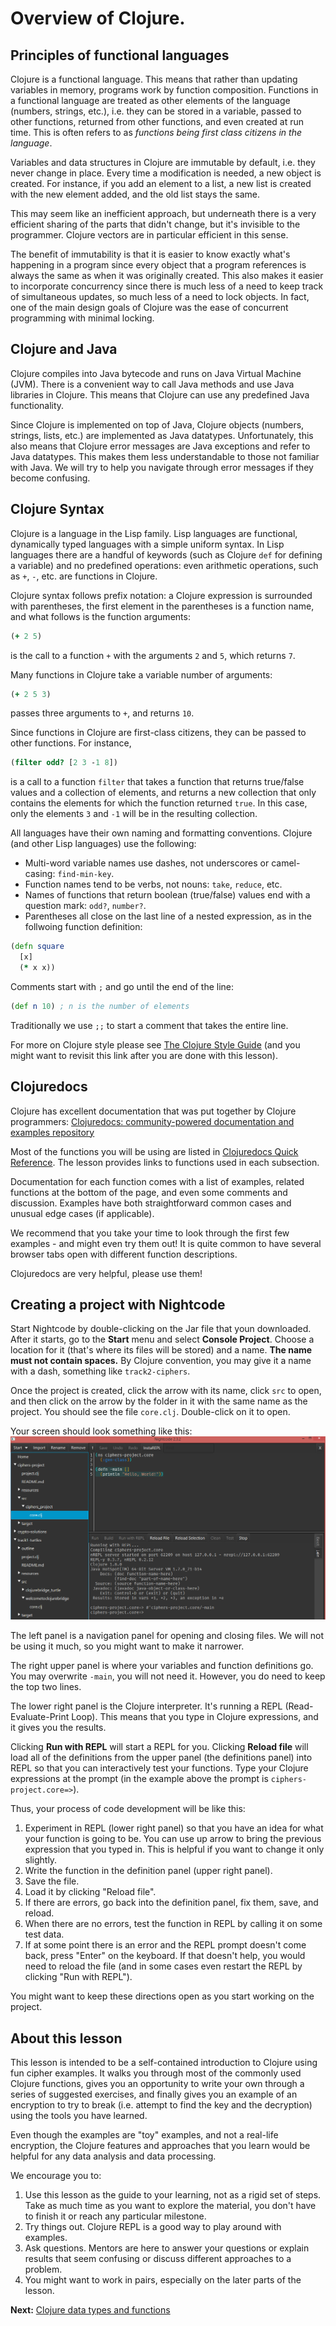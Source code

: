 # Overview of Clojure. 

## Principles of functional languages

Clojure is a functional language. This means that rather 
than updating variables in memory, programs work by function composition. Functions in a functional language are treated as other elements of the language (numbers, strings, etc.), i.e. they can be stored in a variable, passed to other functions, returned from other functions, and even created at run time. This is often refers to as *functions being first class citizens in the language*. 

Variables and data structures in Clojure are immutable by default, i.e. they never change in place. Every time a modification is needed, a new object is created. For instance, if you add an element to a list, a new list is created with the new element added, and the old list stays the same. 

This may seem like an inefficient approach, but underneath there is a very efficient sharing of the parts that didn't change, but it's invisible to the programmer. Clojure vectors are in particular efficient in this sense. 

The benefit of immutability is that it is easier to know exactly what's happening in a program since every object that a program references is always the same as when it was originally created. This also makes it easier to incorporate concurrency since there is much less of a need to keep track of simultaneous updates, so much less of a need to lock objects. In fact, one of the main design goals of Clojure was the ease of concurrent programming with minimal locking. 

## Clojure and Java

Clojure compiles into Java bytecode and runs on Java Virtual Machine (JVM). There is a convenient way to call Java methods and use Java libraries in Clojure. This means that Clojure can use any predefined Java functionality. 

Since Clojure is implemented on top of Java, Clojure objects (numbers, strings, lists, etc.) are implemented as Java datatypes. 
Unfortunately, this also means that Clojure error messages are Java exceptions and refer to Java datatypes. This makes them less understandable to those not familiar with Java. We will try to help you navigate through error messages if they become confusing. 

## Clojure Syntax 

Clojure is a language in the Lisp family. Lisp languages are functional, dynamically typed languages with a simple uniform syntax. In Lisp languages there are a handful of keywords (such as Clojure `def` for defining a variable) and no predefined operations: even arithmetic operations, such as `+`, `-`, etc. are functions in Clojure. 

Clojure syntax follows prefix notation: a Clojure expression is surrounded with parentheses, the first element in the parentheses is a function name, and what follows is the function arguments:
```clojure
(+ 2 5)
```
is the call to a function `+` with the arguments `2` and `5`, which returns `7`. 

Many functions in Clojure take a variable number of arguments: 
```clojure
(+ 2 5 3)
```
passes three arguments to `+`, and returns `10`. 

Since functions in Clojure are first-class citizens, they can be passed to other functions. For instance,
```clojure
(filter odd? [2 3 -1 8])
```
is a call to a function `filter` that takes a function that returns true/false values and a collection of elements, and returns a new collection that only contains the elements for which the function returned `true`. In this case, only the elements `3` and `-1` will be in the resulting collection. 

All languages have their own naming and formatting conventions. Clojure (and other Lisp languages) use the following:

* Multi-word variable names use dashes, not underscores or camel-casing: `find-min-key`.
* Function names tend to be verbs, not nouns: `take`, `reduce`, etc.
* Names of functions that return boolean (true/false) values end with a question mark: `odd?`, `number?`. 
* Parentheses all close on the last line of a nested expression, as in the follwoing function definition: 
```clojure
(defn square
  [x]
  (* x x))
```

Comments start with `;` and go until the end of the line:
```clojure
(def n 10) ; n is the number of elements
```
Traditionally we use `;;` to start a comment that takes the 
entire line. 

For more on Clojure style please see [The Clojure Style Guide](https://github.com/bbatsov/clojure-style-guide) (and you might want to revisit this link after you are done with this lesson). 

## Clojuredocs 

Clojure has excellent documentation that was put together by Clojure programmers: [Clojuredocs: community-powered documentation and examples repository](https://clojuredocs.org/)

Most of the functions you will be using are listed in [Clojuredocs Quick Reference](https://clojuredocs.org/quickref). The lesson provides links to functions used in each subsection. 

Documentation for each function comes with a list of examples, related functions at the bottom of the page, and even some comments and discussion. Examples have both straightforward common cases and unusual edge cases (if applicable). 

We recommend that you take your time to look through the first few examples - and might even try them out! It is quite common to have several browser tabs open with different function descriptions. 

Clojuredocs are very helpful, please use them! 

## Creating a project with Nightcode

Start Nightcode by double-clicking on the Jar file that youn downloaded. After it starts, go to the **Start** menu and select **Console Project**. Choose a location for it (that's where its files will be stored) and a name. **The name must not contain spaces.** By Clojure convention, you may give it a name with a dash, something like `track2-ciphers`. 

Once the project is created, click the arrow with its name, click `src` to open, and then click on the arrow by the folder in it with the same name as the project. You should see the file `core.clj`. Double-click on it to open. 

Your screen should look something like this:
![Nightcode picture](NC.png)

The left panel is a navigation panel for opening and closing files. We will not be using it much, so you might want to make it narrower. 

The right upper panel is where your variables and function definitions go. You may overwrite `-main`, you will not need it. However, you do need to keep the top two lines. 

The lower right panel is the Clojure interpreter. It's running a REPL (Read-Evaluate-Print Loop). This means that you type in Clojure expressions, and it gives you the results. 

Clicking **Run with REPL** will start a REPL for you. Clicking **Reload file** will load all of the definitions from the upper panel (the definitions panel) into REPL so that you can interactively test your functions. Type your Clojure expressions at the prompt (in the example above the prompt is `ciphers-project.core=>`). 

Thus, your process of code development will be like this: 

1. Experiment in REPL (lower right panel) so that you have an idea for what your function is going to be. You can use up arrow to bring the previous expression that you typed in. This is helpful if you want to change it only slightly. 
2. Write the function in the definition panel (upper right panel).
3. Save the file.
4. Load it by clicking "Reload file". 
5. If there are errors, go back into the definition panel, fix them, save, and reload. 
6. When there are no errors, test the function in REPL by calling it on some test data. 
7. If at some point there is an error and the REPL prompt doesn't come back, press "Enter" on the keyboard. If that doesn't help, you would need to reload the file (and in some cases even restart the REPL by clicking "Run with REPL").  

You might want to keep these directions open as you start working on the project. 

## About this lesson

This lesson is intended to be a self-contained introduction to Clojure using fun cipher examples. It walks you through most of the commonly used Clojure functions, gives you an opportunity to write your own through a series of suggested exercises, and finally gives you an example of an encryption to try to break (i.e. attempt to find the key and the decryption) using the tools you have learned. 

Even though the examples are "toy" examples, and not a real-life encryption, the Clojure features and approaches that you learn would be helpful for any data analysis and data processing. 

We encourage you to:

1. Use this lesson as the guide to your learning, not as a rigid set of steps. Take as much time as you want to explore the material, you don't have to finish it or reach any particular milestone. 
2. Try things out. Clojure REPL is a good way to play around with examples. 
3. Ask questions. Mentors are here to answer your questions or explain results that seem confusing or discuss different approaches to a problem. 
4. You might want to work in pairs, especially on the later parts of the lesson. 
 
**Next:** [Clojure data types and functions](track2-functions.md)